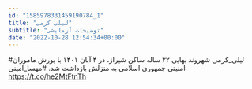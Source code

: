 ```yaml
---
id: "1585978331459190784_1"
title: "لیلی کرمی"
subtitle: "توضیحات آزمایشی"
date: "2022-10-28 12:54:34+00:00"
---
```

#لیلی_کرمی شهروند بهایی ۲۲ ساله ساکن شیراز، در ۴ آبان ۱۴۰۱ با یورش ماموران امنیتی جمهوری اسلامی به منزلش بازداشت شد.
#مهسا_امینی https://t.co/he2MtFtnTh

